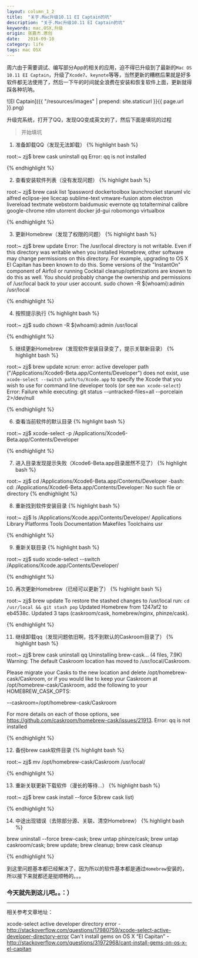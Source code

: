 ```yaml
---
layout: column_1_2
title:  "关于.Mac升级10.11 EI Captain的坑"
description: "关于.Mac升级10.11 EI Captain的坑"
keywords: mac,OSX,升级
origin: 张嘉杰.原创
date:   2016-09-10
category: life
tags: mac OSX
---
```


周六由于需要调试、编写部分App的相关的应用，迫不得已升级到了最新的`Mac OS 10.11 EI Captain`，升级了`Xcode7`、`keynote`等等，当然更新的糟糕后果就是好多软件都无法使用了，然后一下午的时间就全浪费在安装和恢复软件上面，更新就得踩各种坑呐。

<!--more-->

![EI Captain]({{ "/resources/images" | prepend: site.staticurl }}{{ page.url }}.png)

升级完系统，打开了QQ，发现QQ变成英文的了，然后下面是填坑的过程

> 开始填坑

1. 准备卸载QQ（发现无法卸载）
{% highlight bash %}

root:~ zjj$ brew cask uninstall qq
Error: qq is not installed

{% endhighlight %}

2. 查看安装软件列表（没有发现问题）
{% highlight bash %}

root:~ zjj$ brew cask list
1password	dockertoolbox	launchrocket	staruml		vlc
alfred		eclipse-jee	licecap		sublime-text	vmware-fusion
atom		electron	livereload	textmate	webstorm
baidumusic	evernote	qq		totalterminal
calibre		google-chrome	rdm		utorrent
docker		jd-gui		robomongo	virtualbox

{% endhighlight %}

3. 更新Homebrew（发现了权限的问题）
{% highlight bash %}

root:~ zjj$ brew update
Error: The /usr/local directory is not writable.
Even if this directory was writable when you installed Homebrew, other
software may change permissions on this directory. For example, upgrading
to OS X El Capitan has been known to do this. Some versions of the
"InstantOn" component of Airfoil or running Cocktail cleanup/optimizations
are known to do this as well.
You should probably change the ownership and permissions of /usr/local
back to your user account.
  sudo chown -R $(whoami):admin /usr/local

{% endhighlight %}

4. 按照提示执行
{% highlight bash %}

root:~ zjj$ sudo chown -R $(whoami):admin /usr/local

{% endhighlight %}

5. 继续更新Homebrew（发现软件安装目录变了，提示关联新目录）
{% highlight bash %}

root:~ zjj$ brew update
xcrun: error: active developer path ("/Applications/Xcode6-Beta.app/Contents/Developer") does not exist, use `xcode-select --switch path/to/Xcode.app` to specify the Xcode that you wish to use for command line developer tools (or see `man xcode-select`)
Error: Failure while executing: git status --untracked-files=all --porcelain 2>/dev/null 

{% endhighlight %}

6. 查看当前软件的默认目录
{% highlight bash %}

root:~ zjj$ xcode-select -p
/Applications/Xcode6-Beta.app/Contents/Developer

{% endhighlight %}

7. 进入目录发现提示失败（Xcode6-Beta.app目录居然不见了）
{% highlight bash %}

root:~ zjj$ cd /Applications/Xcode6-Beta.app/Contents/Developer
-bash: cd: /Applications/Xcode6-Beta.app/Contents/Developer: No such file or directory
{% endhighlight %}

8. 重新找到软件安装目录
{% highlight bash %}

root:~ zjj$ ls /Applications/Xcode.app/Contents/Developer/
Applications	Library		Platforms	Tools
Documentation	Makefiles	Toolchains	usr

{% endhighlight %}

9. 重新关联目录
{% highlight bash %}

root:~ zjj$ sudo xcode-select --switch /Applications/Xcode.app/Contents/Developer/

{% endhighlight %}

10. 再次更新Homebrew（已经可以更新了）
{% highlight bash %}

root:~ zjj$ brew update
To restore the stashed changes to /usr/local run:
  `cd /usr/local && git stash pop`
Updated Homebrew from 1247af2 to eb4538c.
Updated 3 taps (caskroom/cask, homebrew/nginx, phinze/cask).

{% endhighlight %}

11. 继续卸载qq（发现问题依旧啊，找不到默认的Caskroom目录了）
{% highlight bash %}

root:~ zjj$ brew cask uninstall qq
Uninstalling brew-cask... (4 files, 7.9K)
Warning: The default Caskroom location has moved to /usr/local/Caskroom.

Please migrate your Casks to the new location and delete /opt/homebrew-cask/Caskroom,
or if you would like to keep your Caskroom at /opt/homebrew-cask/Caskroom, add the
following to your HOMEBREW_CASK_OPTS:

  --caskroom=/opt/homebrew-cask/Caskroom

For more details on each of those options, see https://github.com/caskroom/homebrew-cask/issues/21913.
Error: qq is not installed

{% endhighlight %}

12. 备份brew cask软件目录 
{% highlight bash %}

root:~ zjj$ mv /opt/homebrew-cask/Caskroom /usr/local/

{% endhighlight %}

13. 重新关联更新下载软件（漫长的等待...）
{% highlight bash %}

root:~ zjj$ brew cask install --force $(brew cask list)

{% endhighlight %}

14. 中途出现错误（去除部分源、关联、清空Homebrew）
{% highlight bash %}

brew uninstall --force brew-cask; 
brew untap phinze/cask; 
brew untap caskroom/cask; 
brew update; 
brew cleanup; 
brew cask cleanup

{% endhighlight %} 


到这里问题基本都已经解决了，因为所以的软件基本都是通过`Homebrew`安装的，所以接下来就都还是挺顺畅的。。。

### 今天就先到这儿吧。。：）

---------------------------------------

相关参考文章地址：

xcode-select active developer directory error - <http://stackoverflow.com/questions/17980759/xcode-select-active-developer-directory-error>
Can't install gems on OS X “El Capitan” - <http://stackoverflow.com/questions/31972968/cant-install-gems-on-os-x-el-capitan>
